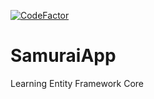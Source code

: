 [![CodeFactor](https://www.codefactor.io/repository/github/hegde-atri/samuraiapp/badge/master)](https://www.codefactor.io/repository/github/hegde-atri/samuraiapp/overview/master)

# SamuraiApp
Learning Entity Framework Core
